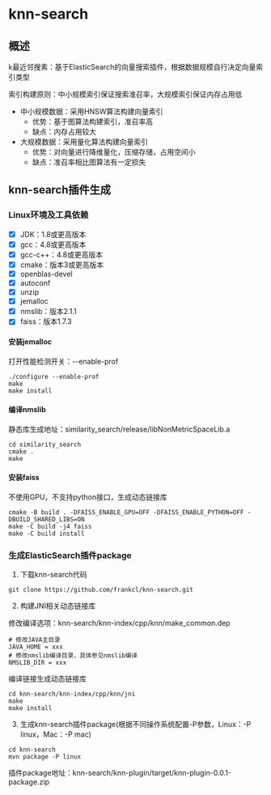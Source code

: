 # knn-search

## 概述
k最近邻搜素：基于ElasticSearch的向量搜索插件，根据数据规模自行决定向量索引类型

索引构建原则：中小规模索引保证搜索准召率，大规模索引保证内存占用低

* 中小规模数据：采用HNSW算法构建向量索引
  * 优势：基于图算法构建索引，准召率高
  * 缺点：内存占用较大
* 大规模数据：采用量化算法构建向量索引
  * 优势：对向量进行降维量化，压缩存储，占用空间小
  * 缺点：准召率相比图算法有一定损失 

## knn-search插件生成

### Linux环境及工具依赖
- [x] JDK：1.8或更高版本
- [x] gcc：4.8或更高版本
- [x] gcc-c++：4.8或更高版本
- [x] cmake：版本3或更高版本
- [x] openblas-devel
- [x] autoconf
- [x] unzip
- [x] jemalloc
- [x] nmslib：版本2.1.1
- [x] faiss：版本1.7.3

#### 安装jemalloc
打开性能检测开关：--enable-prof
```shell
./configure --enable-prof
make
make install
```

#### 编译nmslib
静态库生成地址：similarity_search/release/libNonMetricSpaceLib.a
```shell
cd similarity_search
cmake .
make
```

#### 安装faiss
不使用GPU，不支持python接口，生成动态链接库
```shell
cmake -B build . -DFAISS_ENABLE_GPU=OFF -DFAISS_ENABLE_PYTHON=OFF -DBUILD_SHARED_LIBS=ON
make -C build -j4 faiss
make -C build install
```

### 生成ElasticSearch插件package

1. 下载knn-search代码
```shell
git clone https://github.com/frankcl/knn-search.git
```

2. 构建JNI相关动态链接库

修改编译选项：knn-search/knn-index/cpp/knn/make_common.dep
```shell
# 修改JAVA主目录
JAVA_HOME = xxx
# 修改nmslib编译目录，具体参见nmslib编译
NMSLIB_DIR = xxx
```
编译链接生成动态链接库
```shell
cd knn-search/knn-index/cpp/knn/jni
make
make install
```

3. 生成knn-search插件package(根据不同操作系统配置-P参数，Linux：-P linux，Mac：-P mac)
```shell
cd knn-search
mvn package -P linux
```
插件package地址：knn-search/knn-plugin/target/knn-plugin-0.0.1-package.zip